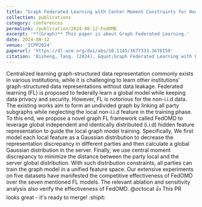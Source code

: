 ```yaml
---
title: "Graph Federated Learning with Center Moment Constraints for Node Classification"
collection: publications
category: conferences
permalink: /publication/2024-08-12-FedOMD
excerpt: '**(Graph)** This paper is about Graph Federated Learning.'
date: 2024-08-12
venue: 'ICPP2024'
paperurl: 'https://dl.acm.org/doi/abs/10.1145/3677333.3678159'
citation: 'Bisheng, Tang. (2024). &quot;Graph Federated Learning with Center Moment Constraints for Node Classification.&quot; <i>ICPP2024</i>.'
---
```


Centralized learning graph-structured data representation commonly exists in various institutions, while it is challenging to learn other institutions’ graph-structured data representations without data leakage. Federated learning (FL) is proposed to federally learn a global model while keeping data privacy and security. However, FL is notorious for the non-i.i.d data. The existing works aim to form an undivided graph by linking all party subgraphs while neglecting the local non-i.i.d feature in the training phase. To this end, we propose a novel graph FL framework called FedOMD to leverage global independent and identically distributed (i.i.d) hidden feature representation to guide the local graph model training. Specifically, We first model each local feature as a Gaussian distribution to decrease the representation discrepancy in different parties and then calculate a global Gaussian distribution in the server. Finally, we use central moment discrepancy to minimize the distance between the party local and the server global distribution. With such distribution constraints, all parties can train the graph model in a unified feature space. Our extensive experiments on five datasets have manifested the competitive effectiveness of FedOMD over the seven mentioned FL models. The relevant ablation and sensitivity analysis also verify the effectiveness of FedOMD. @octocat :+1: This PR looks great - it's ready to merge! :shipit:
